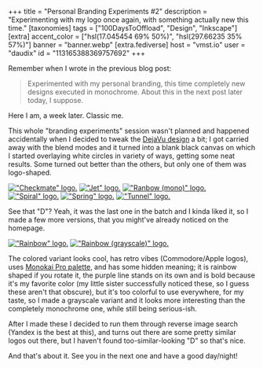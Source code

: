 +++
title = "Personal Branding Experiments #2"
description = "Experimenting with my logo once again, with something actually new this time."
[taxonomies]
tags = ["100DaysToOffload", "Design", "Inkscape"]
[extra]
accent_color = ["hsl(17.045454 69% 50%)", "hsl(297.66235 35% 57%)"]
banner = "banner.webp"
[extra.fediverse]
host = "vmst.io"
user = "daudix"
id = "113165388369757692"
+++

Remember when I wrote in the previous blog post:

> Experimented with my personal branding, this time completely new designs executed in monochrome. About this in the next post later today, I suppose.

Here I am, a week later. Classic me.

This whole "branding experiments" session wasn't planned and happened accidentally when I decided to tweak the [DejaVu design](@/blog/2024-08-17-brand-experiments/index.md) a bit; I got carried away with the blend modes and it turned into a blank black canvas on which I started overlaying white circles in variety of ways, getting some neat results. Some turned out better than the others, but only one of them was logo-shaped.

<div class="media-grid-markdown">

[!["Checkmate" logo.](checkmate.png)](https://raw.githubusercontent.com/daudix/assets/6a9442fb432facba26c74c48043a851dc54d5704/daudix/experiments/checkmate.png)
[!["Jet" logo.](jet.png)](https://raw.githubusercontent.com/daudix/assets/6a9442fb432facba26c74c48043a851dc54d5704/daudix/experiments/jet.png)
[!["Ranbow (mono)" logo.](rainbow-mono.png)](https://raw.githubusercontent.com/daudix/assets/6a9442fb432facba26c74c48043a851dc54d5704/daudix/experiments/rainbow-mono.png)
[!["Spiral" logo.](spiral.png)](https://raw.githubusercontent.com/daudix/assets/6a9442fb432facba26c74c48043a851dc54d5704/daudix/experiments/spiral.png)
[!["Spring" logo.](spring.png)](https://raw.githubusercontent.com/daudix/assets/6a9442fb432facba26c74c48043a851dc54d5704/daudix/experiments/spring.png)
[!["Tunnel" logo.](tunnel.png)](https://raw.githubusercontent.com/daudix/assets/6a9442fb432facba26c74c48043a851dc54d5704/daudix/experiments/tunnel.png)
</div>

See that "D"? Yeah, it was the last one in the batch and I kinda liked it, so I made a few more versions, that you might've already noticed on the homepage.

<div class="media-grid-markdown">

[!["Rainbow" logo.](rainbow.png)](https://raw.githubusercontent.com/daudix/assets/6a9442fb432facba26c74c48043a851dc54d5704/daudix/experiments/rainbow.png)
[!["Rainbow (grayscale)" logo.](rainbow-grayscale.png)](https://raw.githubusercontent.com/daudix/assets/6a9442fb432facba26c74c48043a851dc54d5704/daudix/experiments/rainbow-grayscale.png)
</div>

The colored variant looks cool, has retro vibes (Commodore/Apple logos), uses [Monokai Pro palette](https://github.com/subtheme-dev/monokai-pro/blob/4978c01ff3116e4dd19825d93e4e6c182d361764/colors/default.yaml), and has some hidden meaning; <span class="spoiler solid">it is rainbow shaped if you rotate it, the purple line stands on its own and is bold because it's my favorite color</span> (my little sister successfully noticed these, so I guess these aren't that obscure), but it's too colorful to use everywhere, for my taste, so I made a grayscale variant and it looks more interesting than the completely monochrome one, while still being serious-ish.

After I made these I decided to run them through reverse image search (Yandex is the best at this), and turns out there are some pretty similar logos out there, but I haven't found too-similar-looking "D" so that's nice.

And that's about it. See you in the next one and have a good day/night!

